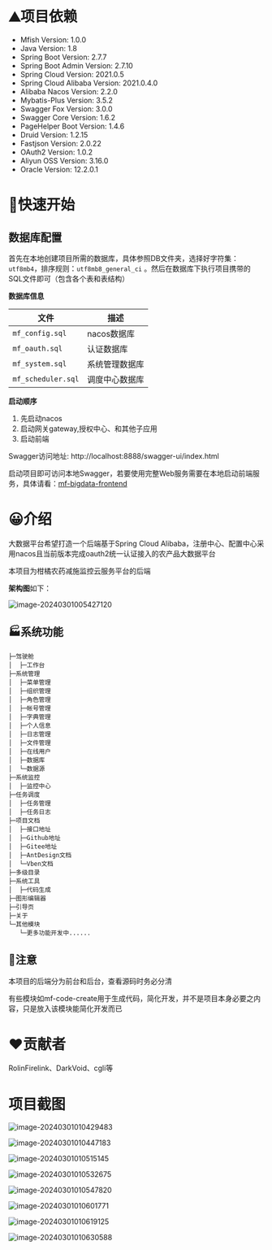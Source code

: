 

# ⛰项目依赖

* Mfish Version: 1.0.0
* Java Version: 1.8
* Spring Boot Version: 2.7.7
* Spring Boot Admin Version: 2.7.10
* Spring Cloud Version: 2021.0.5
* Spring Cloud Alibaba Version: 2021.0.4.0
* Alibaba Nacos Version: 2.2.0
* Mybatis-Plus Version: 3.5.2
* Swagger Fox Version: 3.0.0
* Swagger Core Version: 1.6.2
* PageHelper Boot Version: 1.4.6
* Druid Version: 1.2.15
* Fastjson Version: 2.0.22
* OAuth2 Version: 1.0.2
* Aliyun OSS Version: 3.16.0
* Oracle Version: 12.2.0.1



# 🏃快速开始



## 数据库配置



首先在本地创建项目所需的数据库，具体参照DB文件夹，选择好字符集：`utf8mb4`，排序规则：`utf8mb8_general_ci` 。然后在数据库下执行项目携带的SQL文件即可（包含各个表和表结构）



**数据库信息**

| 文件               | 描述           |
| ------------------ | -------------- |
| `mf_config.sql`    | nacos数据库    |
| `mf_oauth.sql`     | 认证数据库     |
| `mf_system.sql`    | 系统管理数据库 |
| `mf_scheduler.sql` | 调度中心数据库 |





**启动顺序**

1. 先启动nacos
2. 启动网关gateway,授权中心、和其他子应用
3. 启动前端



Swagger访问地址: http://localhost:8888/swagger-ui/index.html

启动项目即可访问本地Swagger，若要使用完整Web服务需要在本地启动前端服务，具体请看：[mf-bigdata-frontend](https://github.com/RolinFirelink/mf-bigdata-frontend)



# 😀介绍

大数据平台希望打造一个后端基于Spring Cloud Alibaba，注册中心、配置中心采用nacos且当前版本完成oauth2统一认证接入的农产品大数据平台

本项目为柑橘农药减施监控云服务平台的后端

**架构图**如下：

![image-20240301005427120](https://rolin-typora.oss-cn-guangzhou.aliyuncs.com/image-20240301005427120.png)



## 🏭系统功能



```
├─驾驶舱
│  ├─工作台
├─系统管理
│  ├─菜单管理
│  ├─组织管理
│  ├─角色管理
│  ├─帐号管理
│  ├─字典管理
│  ├─个人信息
│  ├─日志管理
│  ├─文件管理
│  ├─在线用户
│  ├─数据库
│  └─数据源
├─系统监控
│  ├─监控中心
├─任务调度
│  ├─任务管理
│  ├─任务日志
├─项目文档
│  ├─接口地址
│  ├─Github地址
│  ├─Gitee地址
│  ├─AntDesign文档
│  └─Vben文档
├─多级目录
├─系统工具
│  ├─代码生成
├─图形编辑器
├─引导页
├─关于
└─其他模块 
   └─更多功能开发中......

```



## 🧱注意



本项目的后端分为前台和后台，查看源码时务必分清

有些模块如mf-code-create用于生成代码，简化开发，并不是项目本身必要之内容，只是放入该模块能简化开发而已



# ❤️贡献者

RolinFirelink、DarkVoid、cgli等



# 项目截图



![image-20240301010429483](https://rolin-typora.oss-cn-guangzhou.aliyuncs.com/image-20240301010429483.png)



![image-20240301010447183](https://rolin-typora.oss-cn-guangzhou.aliyuncs.com/image-20240301010447183.png)



![image-20240301010515145](https://rolin-typora.oss-cn-guangzhou.aliyuncs.com/image-20240301010515145.png)



![image-20240301010532675](https://rolin-typora.oss-cn-guangzhou.aliyuncs.com/image-20240301010532675.png)



![image-20240301010547820](https://rolin-typora.oss-cn-guangzhou.aliyuncs.com/image-20240301010547820.png)



![image-20240301010601771](https://rolin-typora.oss-cn-guangzhou.aliyuncs.com/image-20240301010601771.png)



![image-20240301010619125](https://rolin-typora.oss-cn-guangzhou.aliyuncs.com/image-20240301010619125.png)



![image-20240301010630588](https://rolin-typora.oss-cn-guangzhou.aliyuncs.com/image-20240301010630588.png)

